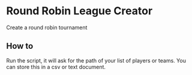 # Round Robin League Creator
Create a round robin tournament

## How to
Run the script, it will ask for the path of your list of players or teams.  You can store this in a csv or text document.
